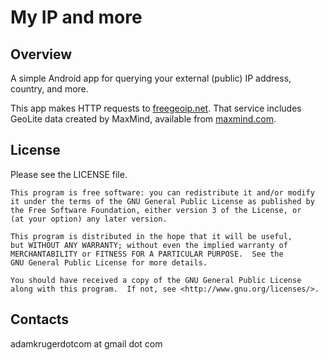 My IP and more
==============

Overview
--------------

A simple Android app for querying your external (public) IP address, country, and more.

This app makes HTTP requests to [freegeoip.net](http://freegeoip.net/). That service includes GeoLite data created by MaxMind, available from [maxmind.com](http://www.maxmind.com/).

License
--------------

Please see the LICENSE file.

```
This program is free software: you can redistribute it and/or modify
it under the terms of the GNU General Public License as published by
the Free Software Foundation, either version 3 of the License, or
(at your option) any later version.

This program is distributed in the hope that it will be useful,
but WITHOUT ANY WARRANTY; without even the implied warranty of
MERCHANTABILITY or FITNESS FOR A PARTICULAR PURPOSE.  See the
GNU General Public License for more details.

You should have received a copy of the GNU General Public License
along with this program.  If not, see <http://www.gnu.org/licenses/>.
```

Contacts
--------------

adamkrugerdotcom at gmail dot com

